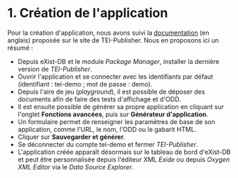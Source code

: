 # 1. Création de l'application

Pour la création d'application, nous avons suivi la [documentation](https://teipublisher.com/exist/apps/tei-publisher/documentation/appgen?odd=docbook.odd&id=introduction&hash=3.8.5) (en anglais) proposée sur le site de TEI-Publisher. Nous en proposons ici un résumé :

- Depuis eXist-DB et le module *Package Manager*, installer la dernière version de *TEI-Publisher*.
- Ouvrir l'application et se connecter avec les identifiants par défaut (identifiant : tei-demo ; mot de passe : demo).
- Depuis l'aire de jeu (*playground*), il est possible de déposer des documents afin de faire des tests d'affichage et d'ODD.
- Il est ensuite possible de générer sa propre application en cliquant sur l'onglet **Fonctions avancées**, puis sur **Générateur d'application**.
- Un formulaire permet de renseigner les paramètres de base de son application, comme l'URL, le nom, l'ODD ou le gabarit HTML.
- Cliquer sur **Sauvegarder et générer**.
- Se déconnecter du compte tei-demo et fermer *TEI-Publisher*.
- L'application créée apparaît désormais sur le tableau de bord d'eXist-DB et peut être personnalisée depuis l'éditeur XML *Exide* ou depuis *Oxygen XML Editor* via le *Data Source Explorer*.
